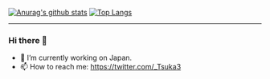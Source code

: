 [![Anurag's github stats](https://github-readme-stats.vercel.app/api?username=Ishizuka427&show_icons=true&theme=radical)](https://github.com/anuraghazra/github-readme-stats)
[![Top Langs](https://github-readme-stats.vercel.app/api/top-langs/?username=Ishizuka427&layout=compact&theme=radical)](https://github.com/anuraghazra/github-readme-stats)

---

### Hi there 👋

<!--
**Ishizuka427/Ishizuka427** is a ✨ _special_ ✨ repository because its `README.md` (this file) appears on your GitHub profile.

Here are some ideas to get you started:
-->

- 🔭 I’m currently working on Japan.
- 📫 How to reach me: https://twitter.com/_Tsuka3
